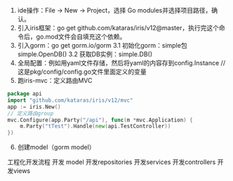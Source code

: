 1. ide操作：File -> New -> Project，选择 Go modules并选择项目路径，确认。
2. 引入iris框架：go get github.com/kataras/iris/v12@master，执行完这个命令后，go.mod文件会自填充这个依赖。
3. 引入gorm：go get gorm.io/gorm
    3.1 初始化gorm：simple包 simple.OpenDB()
    3.2 获取DB实例：simple.DB()
4. 全局配置：例如用yaml文件存储，然后将yaml的内容存到config.Instance // 这是pkg/config/config.go文件里面定义的变量
5. 跑iris-mvc：定义路由MVC
```go
package api
import "github.com/kataras/iris/v12/mvc"
app := iris.New()
// 定义路由group
mvc.Configure(app.Party("/api"), func(m *mvc.Application) {
    m.Party("tTest").Handle(new(api.TestController))
})
```
6. 创建model（gorm model）



工程化开发流程
开发 model
开发repositories
开发services
开发controllers
开发views
